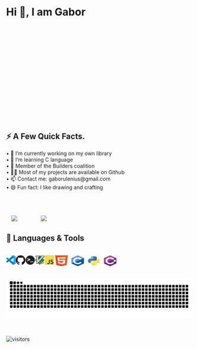 # Hi 👋, I am Gabor

<!-- 👯 I’m looking to collaborate on ...
- 🤔 I’m looking for help with ...
- 💬 Ask me about ... 
- 📫 How to reach me: ...
- 😄 Pronouns: ...
- ⚡ Fun fact: ...

[![42 Profile Card](https://1337-readme.vercel.app/api/profile?cursus=42&dark=true&login=ghorvath)](https://github.com/mohouyizme/1337-readme)

  ##⚡️ A Few Quick Facts  
   - 🔭 I’m currently working on my own library
   - 🌱 I’m learning C language
   - 👨‍💻 Most of my projects are available on Github.
-->

<div style="display: inline_block"><br>
  <img align="right" alt="Rafa-pic" height="270" width="520" style="border-radius:150px;" &emsp;&emsp; src="https://1337-readme.vercel.app/api/profile?cursus=42&dark=true&login=ghorvath">
  <div style="display: inline_block"><br>
    <h2>⚡️ A Few Quick Facts.</h2> 
    •  🔭 I’m currently working on my own library <br>
    •  🌱 I’m learning C language <br>
    •  🐝 Member of the Builders coalition <br>
    •  👨‍💻 Most of my projects are available on Github <br>
    •  📫 Contact me: gaborulenius@gmail.com <br>
    •  😄 Fun fact: I like drawing and crafting 
  </div>
</div>
<br>
<br>
<br>
<div style="display: inline_block"><br>
    &emsp;<img height="150em" src="https://github-readme-stats.vercel.app/api?username=mobahug&show_icons=true&theme=tokyonight&include_all_commits=true&count_private=true"> &emsp;&emsp;&emsp;&emsp;
    <img height="150em" src="https://github-readme-stats.vercel.app/api/top-langs/?username=mobahug&layout=compact&langs_count=7&theme=tokyonight">
<br>
 <h2>🚀 Languages & Tools</h2> 
<div style="display: inline_block"><br>
  <img align="left" alt="Visual Studio Code" width="26px" src="https://raw.githubusercontent.com/github/explore/80688e429a7d4ef2fca1e82350fe8e3517d3494d/topics/visual-studio-code/visual-studio-code.png">
  <img align="center" alt="Rafa-HTML" height="30" width="40" src="https://raw.githubusercontent.com/devicons/devicon/master/icons/html5/html5-original.svg">
  <img align="center" alt="Rafa-C" height="30" width="40" src="https://raw.githubusercontent.com/devicons/devicon/master/icons/c/c-original.svg">
  <img align="center" alt="Rafa-Python" height="30" width="40" src="https://raw.githubusercontent.com/devicons/devicon/master/icons/python/python-original.svg">
  <img align="center" alt="Rafa-Csharp" height="30" width="40" src="https://raw.githubusercontent.com/devicons/devicon/master/icons/csharp/csharp-original.svg">
  <img align="left" alt="GitHub" width="26px" src="https://raw.githubusercontent.com/github/explore/78df643247d429f6cc873026c0622819ad797942/topics/github/github.png">
  <img align="left" alt="Terminal" width="26px" src="https://raw.githubusercontent.com/github/explore/80688e429a7d4ef2fca1e82350fe8e3517d3494d/topics/terminal/terminal.png">
  <img align="left" alt="Vim" width="26px" src="https://raw.githubusercontent.com/github/explore/80688e429a7d4ef2fca1e82350fe8e3517d3494d/topics/vim/vim.png">
  <img align="left" alt="javascript" width="26px" src="https://raw.githubusercontent.com/github/explore/80688e429a7d4ef2fca1e82350fe8e3517d3494d/topics/javascript/javascript.png">
</div>
</div>
<br>

![snake gif](https://github.com/mobahug/mobahug/blob/output/github-contribution-grid-snake.svg)
  
<br>
<p><img src="https://visitor-badge.glitch.me/badge?page_id=mobahug.mobahug" alt="visitors"></p>
